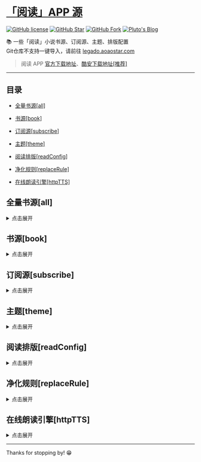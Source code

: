 # [「阅读」APP 源](https://legado.aoaostar.com)

[![GitHub license](https://img.shields.io/badge/license-AGPL--3.0-orange?style=flat-square&color=0f6adb&logo=github)](https://github.com/aoaostar/legado/)
[![GitHub Star](https://img.shields.io/github/stars/aoaostar/legado.svg?style=flat-square&label=Star&color=0f6adb&logo=github)](https://github.com/aoaostar/legado/)
[![GitHub Fork](https://img.shields.io/github/forks/aoaostar/legado.svg?style=flat-square&label=Fork&color=0f6adb&logo=github)](https://github.com/aoaostar/legado/)
[![Pluto's Blog](https://img.shields.io/badge/%E5%8D%9A%E5%AE%A2-Pluto's%20Blog-d7b1bf?logo=Blogger&color=0f6adb)](https://blog.aoaostar.com)

📚 一些「阅读」小说书源、订阅源、主题、排版配置  
Git仓库不支持一键导入，请前往 [legado.aoaostar.com](https://legado.aoaostar.com)  

> 阅读 APP [官方下载地址](https://github.com/gedoor/legado/releases)、[酷安下载地址[推荐]](https://www.coolapk.com/apk/256030)

****

## 目录
    
*   [全量书源[all]](#全量书源_all)
            
*   [书源[book]](#书源_book)
            
*   [订阅源[subscribe]](#订阅源_subscribe)
            
*   [主题[theme]](#主题_theme)
            
*   [阅读排版[readConfig]](#阅读排版_readConfig)
            
*   [净化规则[replaceRule]](#净化规则_replaceRule)
            
*   [在线朗读引擎[httpTTS]](#在线朗读引擎_httpTTS)

<h2 id="全量书源_all">全量书源[all]</h2>
<details>
<summary>点击展开</summary>
            
* 全量书源 🔥
    
    + [访问直链](https://mirror.ghproxy.com/https://github.com/aoaostar/legado/raw/release/cache/8274870a1493d7c4e51c41682a8d1e9500457826.json)
    + [一键导入](legado://import/bookSource?src=https://mirror.ghproxy.com/https://github.com/aoaostar/legado/raw/release/cache/8274870a1493d7c4e51c41682a8d1e9500457826.json)
    + 上一次同步状态: 同步成功, 共 8142 条
    + 更新时间: 2024-06-27 08:51:48
    + 同步时间: 2024-06-27 08:51:48

****

* 全量书源 (服务端已校检) 🔥
    
    + [访问直链](https://mirror.ghproxy.com/https://github.com/aoaostar/legado/raw/release/cache/3fc2c64c5489c491de6284dca2c2dfce7f551bc9.json)
    + [一键导入](legado://import/bookSource?src=https://mirror.ghproxy.com/https://github.com/aoaostar/legado/raw/release/cache/3fc2c64c5489c491de6284dca2c2dfce7f551bc9.json)
    + 上一次同步状态: 同步成功, 共 6951 条
    + 更新时间: 2024-06-27 08:51:48
    + 同步时间: 2024-06-27 08:51:48

</details>

<h2 id="书源_book">书源[book]</h2>
<details>
<summary>点击展开</summary>
            
* XIU2精品书源 🔥
    
    + [访问网站](https://github.com/XIU2/Yuedu)
    + [访问直链](https://mirror.ghproxy.com/https://github.com/aoaostar/legado/raw/release/cache/71e56d4f1d8f1bff61fdd3582ef7513600a9e108.json)
    + [一键导入](legado://import/bookSource?src=https://mirror.ghproxy.com/https://github.com/aoaostar/legado/raw/release/cache/71e56d4f1d8f1bff61fdd3582ef7513600a9e108.json)
    + 上一次同步状态: 同步成功, 共 31 条
    + 更新时间: 2023-10-12 11:22:06
    + 同步时间: 2024-06-27 08:51:48

****

* 一程的书源合集 🔥
    
    + [访问网站](https://www.gitlink.org.cn/yi-c/yd)
    + [访问直链](https://mirror.ghproxy.com/https://github.com/aoaostar/legado/raw/release/cache/1b8256c78b385543b5e8aa6a0d7693c76f8e60d4.json)
    + [一键导入](legado://import/bookSource?src=https://mirror.ghproxy.com/https://github.com/aoaostar/legado/raw/release/cache/1b8256c78b385543b5e8aa6a0d7693c76f8e60d4.json)
    + 上一次同步状态: 同步失败: 
    + 更新时间: 2023-10-12 11:22:06
    + 同步时间: 2024-06-27 08:51:48

****

* 破冰书源 🔥
    
    + [访问网站](https://github.com/PB-pobing/pobing)
    + [访问直链](https://mirror.ghproxy.com/https://github.com/aoaostar/legado/raw/release/cache/4dc410d1d0a674de21c5d869496efd60a7fcba7c.json)
    + [一键导入](legado://import/bookSource?src=https://mirror.ghproxy.com/https://github.com/aoaostar/legado/raw/release/cache/4dc410d1d0a674de21c5d869496efd60a7fcba7c.json)
    + 上一次同步状态: 同步成功, 共 128 条
    + 更新时间: 2023-10-12 11:22:06
    + 同步时间: 2024-06-27 08:51:48

****

* 酷安@三舞313书源 🔥
    
    + [访问直链](https://mirror.ghproxy.com/https://github.com/aoaostar/legado/raw/release/cache/edeb9b5490b7028906ad3cd2c2b7404b2e4052b9.json)
    + [一键导入](legado://import/bookSource?src=https://mirror.ghproxy.com/https://github.com/aoaostar/legado/raw/release/cache/edeb9b5490b7028906ad3cd2c2b7404b2e4052b9.json)
    + 上一次同步状态: 同步成功, 共 1554 条
    + 更新时间: 2023-10-12 11:22:06
    + 同步时间: 2024-06-27 08:51:48

****

* 酷安@开源阅读软件 🔥
    
    + [访问直链](https://mirror.ghproxy.com/https://github.com/aoaostar/legado/raw/release/cache/290e0bb1f148e963941fade280a938df81b374b7.json)
    + [一键导入](legado://import/bookSource?src=https://mirror.ghproxy.com/https://github.com/aoaostar/legado/raw/release/cache/290e0bb1f148e963941fade280a938df81b374b7.json)
    + 上一次同步状态: 同步成功, 共 2117 条
    + 更新时间: 2023-10-12 11:22:06
    + 同步时间: 2024-06-27 08:51:48

****

* namofree的书源
    
    + [访问直链](https://mirror.ghproxy.com/https://github.com/aoaostar/legado/raw/release/cache/346da4b785d3dd5aed990a553e10d03d1ececec4.json)
    + [一键导入](legado://import/bookSource?src=https://mirror.ghproxy.com/https://github.com/aoaostar/legado/raw/release/cache/346da4b785d3dd5aed990a553e10d03d1ececec4.json)
    + 上一次同步状态: 同步成功
    + 更新时间: 2023-10-12 11:22:06
    + 同步时间: 2024-06-27 08:51:48

****

* 风停在了窗边
    
    + [访问网站](https://www.gitlink.org.cn/fcdlcb/ydsy)
    + [访问直链](https://mirror.ghproxy.com/https://github.com/aoaostar/legado/raw/release/cache/dcd89a1b0f22e088a394d9406ad869a673ac508b.json)
    + [一键导入](legado://import/bookSource?src=https://mirror.ghproxy.com/https://github.com/aoaostar/legado/raw/release/cache/dcd89a1b0f22e088a394d9406ad869a673ac508b.json)
    + 上一次同步状态: 同步成功, 共 22 条
    + 更新时间: 2023-10-12 11:22:06
    + 同步时间: 2024-06-27 08:51:48

****

* 破冰有声书源
    
    + [访问直链](https://mirror.ghproxy.com/https://github.com/aoaostar/legado/raw/release/cache/fc28a47b1f7708cec14b586981f4be76e30d20c8.json)
    + [一键导入](legado://import/bookSource?src=https://mirror.ghproxy.com/https://github.com/aoaostar/legado/raw/release/cache/fc28a47b1f7708cec14b586981f4be76e30d20c8.json)
    + 上一次同步状态: 同步失败: Cannot connect to host shuyuan.mgz6.cc:443 ssl:False [Name or service not known]
    + 更新时间: 2023-10-12 11:22:06
    + 同步时间: 2024-06-27 08:51:48

****

* 黄凡凡书源（酷安：梧桐半死清霜后）
    
    + [访问直链](https://mirror.ghproxy.com/https://github.com/aoaostar/legado/raw/release/cache/acfe3dce38979f84578809822d05a19d35687041.json)
    + [一键导入](legado://import/bookSource?src=https://mirror.ghproxy.com/https://github.com/aoaostar/legado/raw/release/cache/acfe3dce38979f84578809822d05a19d35687041.json)
    + 上一次同步状态: 同步失败: Cannot connect to host shuyuan.mgz6.cc:443 ssl:False [Name or service not known]
    + 更新时间: 2023-10-12 11:22:06
    + 同步时间: 2024-06-27 08:51:48

****

* 不世玄奇搜索引擎书源
    
    + [访问直链](https://mirror.ghproxy.com/https://github.com/aoaostar/legado/raw/release/cache/681453f11a1d44b332b52155b7818f762009e137.json)
    + [一键导入](legado://import/bookSource?src=https://mirror.ghproxy.com/https://github.com/aoaostar/legado/raw/release/cache/681453f11a1d44b332b52155b7818f762009e137.json)
    + 上一次同步状态: 同步失败: Cannot connect to host shuyuan.mgz6.cc:443 ssl:False [Name or service not known]
    + 更新时间: 2023-10-12 11:22:06
    + 同步时间: 2024-06-27 08:51:48

****

* FD源
    
    + [访问直链](https://mirror.ghproxy.com/https://github.com/aoaostar/legado/raw/release/cache/ad8ebb2cc8d45593116f08b2df7e1f4f0953b618.json)
    + [一键导入](legado://import/bookSource?src=https://mirror.ghproxy.com/https://github.com/aoaostar/legado/raw/release/cache/ad8ebb2cc8d45593116f08b2df7e1f4f0953b618.json)
    + 上一次同步状态: 同步成功
    + 更新时间: 2023-10-12 11:22:06
    + 同步时间: 2024-06-27 08:51:48

****

* 糖果超甜大佬的女频书源
    
    + [访问直链](https://mirror.ghproxy.com/https://github.com/aoaostar/legado/raw/release/cache/6a2c6bb280c2508b7946a6fbe908e3208254f529.json)
    + [一键导入](legado://import/bookSource?src=https://mirror.ghproxy.com/https://github.com/aoaostar/legado/raw/release/cache/6a2c6bb280c2508b7946a6fbe908e3208254f529.json)
    + 上一次同步状态: 同步成功
    + 更新时间: 2023-10-12 11:22:06
    + 同步时间: 2024-06-27 08:51:48

****

* 关耳大佬的女频书源
    
    + [访问直链](https://mirror.ghproxy.com/https://github.com/aoaostar/legado/raw/release/cache/c495b2f09c55df7acec91eb34588e78b1add7908.json)
    + [一键导入](legado://import/bookSource?src=https://mirror.ghproxy.com/https://github.com/aoaostar/legado/raw/release/cache/c495b2f09c55df7acec91eb34588e78b1add7908.json)
    + 上一次同步状态: 同步成功
    + 更新时间: 2023-10-12 11:22:06
    + 同步时间: 2024-06-27 08:51:48

****

* 历史归档源
    
    + [访问直链](https://mirror.ghproxy.com/https://github.com/aoaostar/legado/raw/release/cache/0a189226b495a6b15c57acc06177ee15db8cd33c.json)
    + [一键导入](legado://import/bookSource?src=https://mirror.ghproxy.com/https://github.com/aoaostar/legado/raw/release/cache/0a189226b495a6b15c57acc06177ee15db8cd33c.json)
    + 上一次同步状态: 同步成功, 共 3897 条
    + 更新时间: 2023-10-12 11:22:06
    + 同步时间: 2024-06-27 08:51:48

</details>

<h2 id="订阅源_subscribe">订阅源[subscribe]</h2>
<details>
<summary>点击展开</summary>
            
* 阅读APP源 - AOAOSTAR 🔥
    
    + [访问直链](https://mirror.ghproxy.com/https://github.com/aoaostar/legado/raw/release/cache/63d0b3cc07cad9caf599b192007b26a858a57758.json)
    + [一键导入](legado://import/rssSource?src=https://mirror.ghproxy.com/https://github.com/aoaostar/legado/raw/release/cache/63d0b3cc07cad9caf599b192007b26a858a57758.json)
    + 上一次同步状态: 同步成功, 共 1 条
    + 更新时间: 2023-10-12 11:22:06
    + 同步时间: 2024-06-27 08:51:48

****

* 阅读APP使用文档 🔥
    
    + [访问直链](https://mirror.ghproxy.com/https://github.com/aoaostar/legado/raw/release/cache/948a5dda4c31f13d06e19710de5e1f4db09f834a.json)
    + [一键导入](legado://import/rssSource?src=https://mirror.ghproxy.com/https://github.com/aoaostar/legado/raw/release/cache/948a5dda4c31f13d06e19710de5e1f4db09f834a.json)
    + 上一次同步状态: 同步成功, 共 1 条
    + 更新时间: 2023-10-12 11:22:06
    + 同步时间: 2024-06-27 08:51:48

</details>

<h2 id="主题_theme">主题[theme]</h2>
<details>
<summary>点击展开</summary>
            
* 微信阅读 - 日间 🔥
    
    + [访问直链](https://mirror.ghproxy.com/https://github.com/aoaostar/legado/raw/release/cache/9b7fda4e29764dbccc4e2cb03473e31a8f05a039.json)
    + [一键导入](legado://import/theme?src=https://mirror.ghproxy.com/https://github.com/aoaostar/legado/raw/release/cache/9b7fda4e29764dbccc4e2cb03473e31a8f05a039.json)
    + 上一次同步状态: 同步成功
    + 更新时间: 2023-10-12 11:22:06
    + 同步时间: 2024-06-27 08:51:48

****

* 微信阅读 - 夜间 🔥
    
    + [访问直链](https://mirror.ghproxy.com/https://github.com/aoaostar/legado/raw/release/cache/7952e4d923a0f78ed8f1d5b9f0d2cec0e03d4e0c.json)
    + [一键导入](legado://import/theme?src=https://mirror.ghproxy.com/https://github.com/aoaostar/legado/raw/release/cache/7952e4d923a0f78ed8f1d5b9f0d2cec0e03d4e0c.json)
    + 上一次同步状态: 同步成功
    + 更新时间: 2023-10-12 11:22:06
    + 同步时间: 2024-06-27 08:51:48

****

* 厚墨 - 日间 🔥
    
    + [访问直链](https://mirror.ghproxy.com/https://github.com/aoaostar/legado/raw/release/cache/287f13254783ab615fc798407b00398237176a31.json)
    + [一键导入](legado://import/theme?src=https://mirror.ghproxy.com/https://github.com/aoaostar/legado/raw/release/cache/287f13254783ab615fc798407b00398237176a31.json)
    + 上一次同步状态: 同步成功
    + 更新时间: 2023-10-12 11:22:06
    + 同步时间: 2024-06-27 08:51:48

****

* 厚墨 - 日间 🔥
    
    + [访问直链](https://mirror.ghproxy.com/https://github.com/aoaostar/legado/raw/release/cache/27aaaa28ac0b5be974245da5fb4792571e48e83e.json)
    + [一键导入](legado://import/theme?src=https://mirror.ghproxy.com/https://github.com/aoaostar/legado/raw/release/cache/27aaaa28ac0b5be974245da5fb4792571e48e83e.json)
    + 上一次同步状态: 同步成功
    + 更新时间: 2023-10-12 11:22:06
    + 同步时间: 2024-06-27 08:51:48

</details>

<h2 id="阅读排版_readConfig">阅读排版[readConfig]</h2>
<details>
<summary>点击展开</summary>
            
* 番茄小说 🔥
    
    + [访问直链](https://mirror.ghproxy.com/https://github.com/aoaostar/legado/raw/release/cache/e7ee77056b538597f95c69c60bcd4a9d1eb83881.zip)
    + [一键导入](legado://import/readConfig?src=https://mirror.ghproxy.com/https://github.com/aoaostar/legado/raw/release/cache/e7ee77056b538597f95c69c60bcd4a9d1eb83881.zip)
    + 上一次同步状态: 同步成功
    + 更新时间: 2024-06-27 08:51:48
    + 同步时间: 2024-06-27 08:51:48

</details>

<h2 id="净化规则_replaceRule">净化规则[replaceRule]</h2>
<details>
<summary>点击展开</summary>
            
* 乌云净化 🔥
    
    + [访问直链](https://mirror.ghproxy.com/https://github.com/aoaostar/legado/raw/release/cache/19b93ed3f79c772f87205d8a295d44eca787b2f8.json)
    + [一键导入](legado://import/replaceRule?src=https://mirror.ghproxy.com/https://github.com/aoaostar/legado/raw/release/cache/19b93ed3f79c772f87205d8a295d44eca787b2f8.json)
    + 上一次同步状态: 同步成功, 共 20 条
    + 更新时间: 2023-10-12 11:22:06
    + 同步时间: 2024-06-27 08:51:48

</details>

<h2 id="在线朗读引擎_httpTTS">在线朗读引擎[httpTTS]</h2>
<details>
<summary>点击展开</summary>
            
* 酷安@三舞313听书TTS合集 🔥
    
    + [访问直链](https://mirror.ghproxy.com/https://github.com/aoaostar/legado/raw/release/cache/763ad54fc070c1e6595557c77ef8f5eb688ab6ed.json)
    + [一键导入](legado://import/httpTTS?src=https://mirror.ghproxy.com/https://github.com/aoaostar/legado/raw/release/cache/763ad54fc070c1e6595557c77ef8f5eb688ab6ed.json)
    + 上一次同步状态: 同步成功, 共 84 条
    + 更新时间: 2023-10-12 11:22:06
    + 同步时间: 2024-06-27 08:51:48

****

* 月下自酌听书TTS合集
    
    + [访问直链](https://mirror.ghproxy.com/https://github.com/aoaostar/legado/raw/release/cache/9549a45b8e1d23f7cf54b392b9ae5a9b5b501744.json)
    + [一键导入](legado://import/httpTTS?src=https://mirror.ghproxy.com/https://github.com/aoaostar/legado/raw/release/cache/9549a45b8e1d23f7cf54b392b9ae5a9b5b501744.json)
    + 上一次同步状态: 同步成功, 共 56 条
    + 更新时间: 2023-10-12 11:22:06
    + 同步时间: 2024-06-27 08:51:48

****

* 暗香听书TTS合集
    
    + [访问直链](https://mirror.ghproxy.com/https://github.com/aoaostar/legado/raw/release/cache/0e3a9842132d72c27201a084e5258c2ce043d1a6.json)
    + [一键导入](legado://import/httpTTS?src=https://mirror.ghproxy.com/https://github.com/aoaostar/legado/raw/release/cache/0e3a9842132d72c27201a084e5258c2ce043d1a6.json)
    + 上一次同步状态: 同步成功, 共 37 条
    + 更新时间: 2023-10-12 11:22:06
    + 同步时间: 2024-06-27 08:51:48

****

* 千仞云听书TTS合集
    
    + [访问直链](https://mirror.ghproxy.com/https://github.com/aoaostar/legado/raw/release/cache/36cbb4d38c713aaa8e3a6e2c1b5e2e5dcb3b82a3.json)
    + [一键导入](legado://import/httpTTS?src=https://mirror.ghproxy.com/https://github.com/aoaostar/legado/raw/release/cache/36cbb4d38c713aaa8e3a6e2c1b5e2e5dcb3b82a3.json)
    + 上一次同步状态: 同步成功, 共 80 条
    + 更新时间: 2023-10-12 11:22:06
    + 同步时间: 2024-06-27 08:51:48

****

* 酷安@墨迹染流年分享的姬鲁听书TTS合集
    
    + [访问直链](https://mirror.ghproxy.com/https://github.com/aoaostar/legado/raw/release/cache/9bc7d983b3051c84b288adbfe3c4fd0bee91e6fb.json)
    + [一键导入](legado://import/httpTTS?src=https://mirror.ghproxy.com/https://github.com/aoaostar/legado/raw/release/cache/9bc7d983b3051c84b288adbfe3c4fd0bee91e6fb.json)
    + 上一次同步状态: 同步成功, 共 24 条
    + 更新时间: 2023-10-12 11:22:06
    + 同步时间: 2024-06-27 08:51:48

****

* 酷安@纵横不败大佬TTS听书源更新
    
    + [访问直链](https://mirror.ghproxy.com/https://github.com/aoaostar/legado/raw/release/cache/9549a45b8e1d23f7cf54b392b9ae5a9b5b501744.json)
    + [一键导入](legado://import/httpTTS?src=https://mirror.ghproxy.com/https://github.com/aoaostar/legado/raw/release/cache/9549a45b8e1d23f7cf54b392b9ae5a9b5b501744.json)
    + 上一次同步状态: 同步成功, 共 56 条
    + 更新时间: 2023-10-12 11:22:06
    + 同步时间: 2024-06-27 08:51:48

</details>

****

Thanks for stopping by! 😁